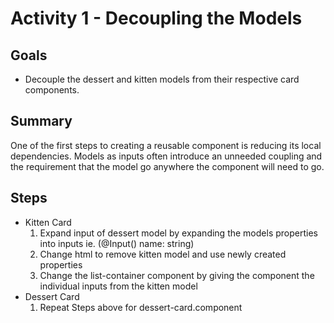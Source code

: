 # Activity 1 - Decoupling the Models

## Goals
- Decouple the dessert and kitten models from their respective card components.

## Summary
One of the first steps to creating a reusable component is reducing its local dependencies. Models as inputs often introduce an unneeded coupling and the requirement that the model go anywhere the component will need to go.

## Steps
- Kitten Card
    1. Expand input of dessert model by expanding the models properties into inputs ie. (@Input() name: string)
    2. Change html to remove kitten model and use newly created properties
    3. Change the list-container component by giving the component the individual inputs from the kitten model
- Dessert Card
    1. Repeat Steps above for dessert-card.component

